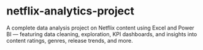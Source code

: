 # netflix-analytics-project
A complete data analysis project on Netflix content using Excel and Power BI — featuring data cleaning, exploration, KPI dashboards, and insights into content ratings, genres, release trends, and more.
